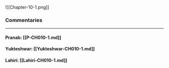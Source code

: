 ![[Chapter-10-1.png]]

### Commentaries

---

#### Pranab: [[P-CH010-1.md]]

#### Yukteshwar: [[Yukteshwar-CH010-1.md]]

#### Lahiri: [[Lahiri-CH010-1.md]]
